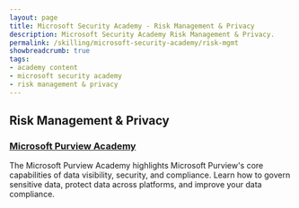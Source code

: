 ```yaml
---
layout: page
title: Microsoft Security Academy - Risk Management & Privacy
description: Microsoft Security Academy Risk Management & Privacy.
permalink: /skilling/microsoft-security-academy/risk-mgmt
showbreadcrumb: true
tags: 
- academy content
- microsoft security academy
- risk management & privacy
---
```


## Risk Management & Privacy

### [Microsoft Purview Academy](/PartnerResources/skilling/microsoft-security-academy/purview-academy)
The Microsoft Purview Academy highlights Microsoft Purview's core capabilities of data visibility, security, and compliance. Learn how to govern sensitive data, protect data across platforms, and improve your data compliance.